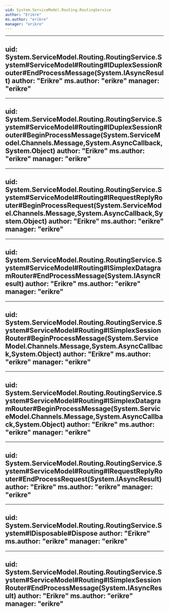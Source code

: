 ```yaml
---
uid: System.ServiceModel.Routing.RoutingService
author: "Erikre"
ms.author: "erikre"
manager: "erikre"
---
```


---
uid: System.ServiceModel.Routing.RoutingService.System#ServiceModel#Routing#IDuplexSessionRouter#EndProcessMessage(System.IAsyncResult)
author: "Erikre"
ms.author: "erikre"
manager: "erikre"
---

---
uid: System.ServiceModel.Routing.RoutingService.System#ServiceModel#Routing#IDuplexSessionRouter#BeginProcessMessage(System.ServiceModel.Channels.Message,System.AsyncCallback,System.Object)
author: "Erikre"
ms.author: "erikre"
manager: "erikre"
---

---
uid: System.ServiceModel.Routing.RoutingService.System#ServiceModel#Routing#IRequestReplyRouter#BeginProcessRequest(System.ServiceModel.Channels.Message,System.AsyncCallback,System.Object)
author: "Erikre"
ms.author: "erikre"
manager: "erikre"
---

---
uid: System.ServiceModel.Routing.RoutingService.System#ServiceModel#Routing#ISimplexDatagramRouter#EndProcessMessage(System.IAsyncResult)
author: "Erikre"
ms.author: "erikre"
manager: "erikre"
---

---
uid: System.ServiceModel.Routing.RoutingService.System#ServiceModel#Routing#ISimplexSessionRouter#BeginProcessMessage(System.ServiceModel.Channels.Message,System.AsyncCallback,System.Object)
author: "Erikre"
ms.author: "erikre"
manager: "erikre"
---

---
uid: System.ServiceModel.Routing.RoutingService.System#ServiceModel#Routing#ISimplexDatagramRouter#BeginProcessMessage(System.ServiceModel.Channels.Message,System.AsyncCallback,System.Object)
author: "Erikre"
ms.author: "erikre"
manager: "erikre"
---

---
uid: System.ServiceModel.Routing.RoutingService.System#ServiceModel#Routing#IRequestReplyRouter#EndProcessRequest(System.IAsyncResult)
author: "Erikre"
ms.author: "erikre"
manager: "erikre"
---

---
uid: System.ServiceModel.Routing.RoutingService.System#IDisposable#Dispose
author: "Erikre"
ms.author: "erikre"
manager: "erikre"
---

---
uid: System.ServiceModel.Routing.RoutingService.System#ServiceModel#Routing#ISimplexSessionRouter#EndProcessMessage(System.IAsyncResult)
author: "Erikre"
ms.author: "erikre"
manager: "erikre"
---
